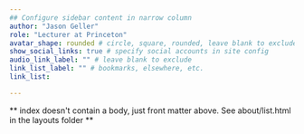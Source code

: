 ```yaml
---
## Configure sidebar content in narrow column
author: "Jason Geller"
role: "Lecturer at Princeton"
avatar_shape: rounded # circle, square, rounded, leave blank to exclude
show_social_links: true # specify social accounts in site config
audio_link_label: "" # leave blank to exclude
link_list_label: "" # bookmarks, elsewhere, etc.
link_list:

---
```


** index doesn't contain a body, just front matter above.
See about/list.html in the layouts folder **
